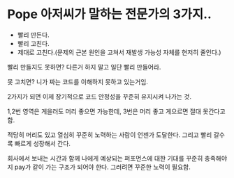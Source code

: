 # Pope 아저씨가 말하는 전문가의 3가지..

- 빨리 만든다.
- 빨리 고친다.
- 제대로 고친다.(문제의 근본 원인을 고쳐서 재발생 가능성 자체를 현저히 줄인다.)

빨리 만들지도 못하면? 다른거 하지 말고 일단 빨리 만들어라.

못 고치면? 니가 짜는 코드를 이해하지 못하고 있는거임.

2가지가 되면 이제 장기적으로 코드 안정성을 꾸준히 유지시켜 나가는 것.

1,2번 영역은 게을러도 머리 좋으면 가능한데, 3번은 머리 좋고 게으르면 절대 못간다고 함.

적당히 머리도 있고 열심히 꾸준히 노력하는 사람이 언젠가 도달한다. 그리고 빨리 갈수록 빠르게 성장해서 간다.

회사에서 보내는 시간과 함께 나에게 예상되는 퍼포먼스에 대한 기대를 꾸준히 충족해야지 pay가 같이 가는 구조가 되어야 한다.
그러려면 꾸준한 노력이 필요함.
